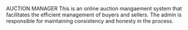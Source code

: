 AUCTION MANAGER
This is an online auction mangaement system that facilitates the efficient management of buyers and sellers. The admin is responsible for maintaining consistency and honesty in the process.
